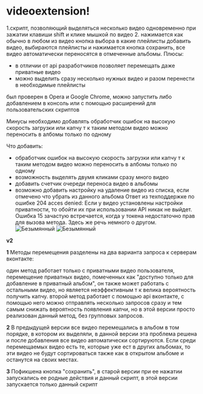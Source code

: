 # videoextension!
1.скрипт, позволяющий выделяться несколько видео одновременно при зажатии клавиши shift и клике мышкой по видео
2. нажимается как обычно в любом из видео кнопка выбора в какие плейлисты добавить видео, выбираются плейлисты и нажимается кнопка сохранить, все видео автоматически переносятся в отмеченные альбомы.
Плюсы:
- в отличии от api разработчиков позволяет перемещать даже приватные видео
- можно выделить сразу несколько нужных видео и разом перенести в необходимые плейлисты

был проверен в Opera и Google Chrome, можно запустить либо добавлением в консоль или с помощью расширений для пользовательских скриптов

Минусы
необходимо добавлять  обработчик ошибок на высокую скорость загрузки или капчу т к таким методом видео можно переносить в албомы только по одному

Что добавить:
- обработчик ошибок на высокую скорость загрузки или капчу т к таким методом видео можно переносить в албомы только по одному
- возможность выделять двумя кликами сразу много видео
- добавить счетчик очереди переноса видео в альбомы
- возможно добавить настройку на удаление видео из списка, если отмечено что убрать из данного альбома
Ответ из техподдержке по ошибке 204 acces denied:
Если у видео установлены настройки приватности, то обойти их при использовании API никак не выйдет. Ошибка 15 зачастую встречается, когда у токена недостаточно прав для вызова метода. Здесь же речь немного о другом.
![Безымянный](https://user-images.githubusercontent.com/15684883/171671625-6668fdf6-4989-4490-976f-1513662e12b4.png)
![Безымянный](https://user-images.githubusercontent.com/15684883/171754643-d77ef901-40bf-4c41-9abb-eb72ad661be1.png)


**v2**

**1** Методы перемещения разделены на два варианта запроса к серверам вконтакте:

один метод работает только с приватными видео пользователя, перемещение приватных видео, помеченных как "доступно только для добавление в приватный альбом", он также может работать с остальными видео, но является неэффективным т к велика вероятность получить капчу.
второй метод работает с помощью api вконтакте, с помощью него можно отправлять несколько запросов сразу и тем самым снижать вероятность появления капчи, но в этой версии просто реализован данный метод, без групповых запросов.

**2** В предыдущей версии все видео перемещались в альбом в том порядке, в котором их выделяли, в данной версии эта проблема решена и после добавления все видео автоматически сортируются. Если среди перемещаемых видео есть те, которые уже ест в других альбомах, то эти видео не будут сортироваться также как в открытом альбоме и останутся на своих местах.

**3** Пофикшена кнопка "сохранить", в старой версии при ее нажатии запускались ее родные действия и данный скрипт, в этой версии запускается только данный скрипт
